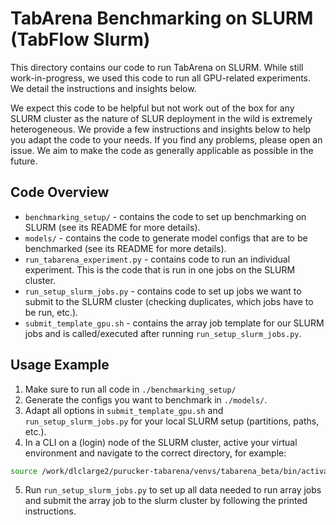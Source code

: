 # TabArena Benchmarking on SLURM (TabFlow Slurm)

This directory contains our code to run TabArena on SLURM. While still work-in-progress, we used this code to run all
GPU-related experiments. We detail the instructions and insights below.

We expect this code to be helpful but not work out of the box for any SLURM cluster as the nature of SLUR deployment
in the wild is extremely heterogeneous. We provide a few instructions and insights below to help you adapt the
code to your needs. If you find any problems, please open an issue. We aim to make the code as generally applicable
as possible in the future.

## Code Overview

* `benchmarking_setup/` - contains the code to set up benchmarking on SLURM (see its README for more details).
* `models/` - contains the code to generate model configs that are to be benchmarked (see its README for more details).
* `run_tabarena_experiment.py` - contains code to run an individual experiment. This is the code that is run in one jobs
  on the SLURM cluster.
* `run_setup_slurm_jobs.py` - contains code to set up jobs we want to submit to the SLURM cluster (checking duplicates,
  which jobs have to be run, etc.).
* `submit_template_gpu.sh` - contains the array job template for our SLURM jobs and is called/executed after running
  `run_setup_slurm_jobs.py`.

## Usage Example

1. Make sure to run all code in `./benchmarking_setup/`
2. Generate the configs you want to benchmark in `./models/`.
3. Adapt all options in `submit_template_gpu.sh` and `run_setup_slurm_jobs.py` for your local SLURM setup (partitions,
   paths, etc.).
4. In a CLI on a (login) node of the SLURM cluster, active your virtual environment and navigate to the correct
   directory, for example:

```bash
source /work/dlclarge2/purucker-tabarena/venvs/tabarena_beta/bin/activate && cd /work/dlclarge2/purucker-tabarena/code/tabarena_benchmarking_examples/tabflow_slurm
```

5. Run `run_setup_slurm_jobs.py` to set up all data needed to run array jobs and submit the array job to the slurm
   cluster by following the printed instructions. 
